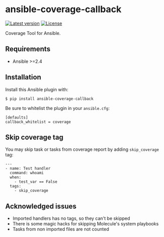 # ansible-coverage-callback

[![Latest version](https://img.shields.io/pypi/v/ansible-coverage-callback.svg)](https://pypi.python.org/pypi/ansible-coverage-callback/)
[![License](https://img.shields.io/badge/License-MIT-yellow.svg)](https://opensource.org/licenses/MIT)

Coverage Tool for Ansible.

## Requirements

* Ansible >=2.4

## Installation

Install this Ansible plugin with:

```
$ pip install ansible-coverage-callback
```

Be sure to whitelist the plugin in your `ansible.cfg`:

```
[defaults]
callback_whitelist = coverage
```

## Skip coverage tag

You may skip task or tasks from coverage report by adding `skip_coverage` tag:

```
---
- name: Test handler
  command: whoami
  when:
    - test_var == False
  tags:
    - skip_coverage
```

## Acknowledged issues

* Imported handlers has no tags, so they can't be skipped
* There is some magic hacks for skipping Molecule's system playbooks
* Tasks from non imported files are not counted
